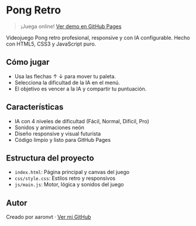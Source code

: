 
# Pong Retro

> ¡Juega online! [Ver demo en GitHub Pages](https://aaronvt-dw.github.io/RETROPONG-DW/)

Videojuego Pong retro profesional, responsive y con IA configurable. Hecho con HTML5, CSS3 y JavaScript puro.

## Cómo jugar
- Usa las flechas ↑ ↓ para mover tu paleta.
- Selecciona la dificultad de la IA en el menú.
- El objetivo es vencer a la IA y compartir tu puntuación.

## Características
- IA con 4 niveles de dificultad (Fácil, Normal, Difícil, Pro)
- Sonidos y animaciones neón
- Diseño responsive y visual futurista
- Código limpio y listo para GitHub Pages

## Estructura del proyecto
- `index.html`: Página principal y canvas del juego
- `css/style.css`: Estilos retro y responsivos
- `js/main.js`: Motor, lógica y sonidos del juego

## Autor
Creado por aaronvt · [Ver mi GitHub](https://github.com/aaronvt-dw)
